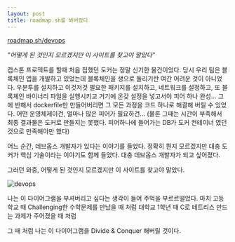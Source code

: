 ```yaml
---
layout: post
title: roadmap.sh를 봐버렸다
---
```


[roadmap.sh/devops](https://roadmap.sh/devops)

_"어떻게 된 것인지 모르겠지만 이 사이트를 찾고야 말았다"_

캡스톤 프로젝트를 할때 처음 접했던 도커는 정말 신기한 물건이었다.
당시 우리 팀은 블록체인 앱을 개발하고 있었는데 블록체인을 생으로 돌리기란 여간 어려운 것이 아니었다.
우분투를 설치하고 이것저것 필요한 패키지를 설치하고, 네트워크를 설정하고,
또 블록체인 바이너리 파일을 실행시키고 거기에 온갖 설정을 넣고서야 피어 하나 완성...
그에 반해서 dockerfile만 만들어버리면 그 모든 과정을 코드 하나로 해결해 버릴 수 있었다.
어떤 운영체제이건, 얼마나 많은 피어가 필요하건...
(물론 그때는 시간이 부족해서 최종 결과물은 도커로 만들지는 못했다.
피어하나에 들어가는 DB가 도커 컨테이너 였던 것으로 만족해야만 했다)

어느 순간, 데브옵스 개발자가 있다는 이야기를 들었다.
정확히 뭔지 모르겠지만 
대충 도커가 핵심 기술이라는 이야기도 함께 들었다.
대충 데브옵스 개발자가 되고 싶어졌다.

그러던 와중,
어떻게 된 것인지 모르겠지만 이 사이트를 찾고야 말았다.

![devops](https://roadmap.sh/static/roadmaps/latest/devops.png)

나는 이 다이어그램을 부셔버리고 싶다는 생각이 들어 주먹을 부르르떨었다.
마치 고등학교 때 Challenging한 수학문제를 만났을 때 처럼
대학교 1학년 때 C로 테트리스 만드는 과제가 주어졌을 때 처럼

그 때 처럼 나는 이 다이어그램을 Divide & Conquer 해버릴 것이다.